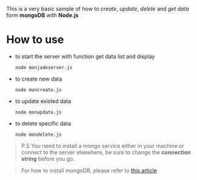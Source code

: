 This is a very basic sample of how to *create*, *update*, *delete* and *get data* form **mongoDB** with **Node.js**

# How to use
  - to start the server with function get data list and display 
      ```
      node monjadeserver.js 
      ```
  - to create new data
    ```
    node moncreate.js 
    ```
  - to update existed data
    ```
    node monupdate.js
    ```
  - to delete specific data
    ```
    node mondelete.js
    ```

>P.S  You need to install a mongo service either in your machine 
      or connect to the server elsewhere, be sure to change the 
      **connection string** before you go.

> For how to install mongoDB, please refer to [this article][df1]

[df1]: <https://ithelp.ithome.com.tw/articles/10186483>